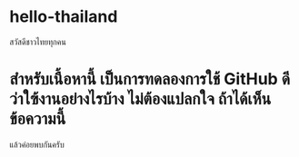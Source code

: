 # hello-thailand

สวัสดีชาวไทยทุกคน

สำหรับเนื้อหานี้  เป็นการทดลองการใช้ GitHub ดีว่าใฃ้งานอย่างไรบ้าง
ไม่ต้องแปลกใจ ถ้าได้เห็นข้อความนี้
=======
แล้วค่อยพบกันครับ
